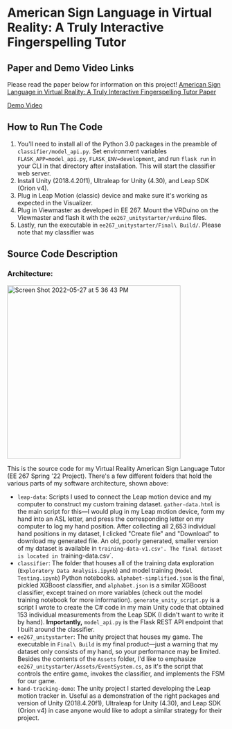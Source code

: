 # American Sign Language in Virtual Reality: A Truly Interactive Fingerspelling Tutor
## Paper and Demo Video Links
Please read the paper below for information on this project!
[American Sign Language in Virtual Reality: A Truly Interactive Fingerspelling Tutor Paper](https://drive.google.com/file/d/1e00aHNuIpNkz2uvqOJvF6EL0_4jxz7lj/view?usp=sharing)

[Demo Video](https://drive.google.com/file/d/13ErgM_1xgqus3dsyA19Skj1vfJiY6FA5/view?usp=sharing)

## How to Run The Code
1. You'll need to install all of the Python 3.0 packages in the preamble of `classifier/model_api.py`. Set environment variables `FLASK_APP=model_api.py`, `FLASK_ENV=development`, and run `flask run` in your CLI in that directory after installation. This will start the classifier web server.
2. Install Unity (2018.4.20f1), Ultraleap for Unity (4.30), and Leap SDK (Orion v4).
3. Plug in Leap Motion (classic) device and make sure it's working as expected in the Visualizer.
4. Plug in Viewmaster as developed in EE 267. Mount the VRDuino on the Viewmaster and flash it with the `ee267_unitystarter/vrduino` files.
5. Lastly, run the executable in `ee267_unitystarter/Final\ Build/`. Please note that my classifier was

## Source Code Description
### Architecture:
<img width="400" alt="Screen Shot 2022-05-27 at 5 36 43 PM" src="https://user-images.githubusercontent.com/22281891/170802795-9448e43f-be98-4bf5-91a4-13d620303104.png">

This is the source code for my Virtual Reality American Sign Language Tutor (EE 267 Spring '22 Project). There's a few different folders that hold the various parts of my software architecture, shown above:
- `leap-data`: Scripts I used to connect the Leap motion device and my computer to construct my custom training dataset. `gather-data.html` is the main script for this—I would plug in my Leap motion device, form my hand into an ASL letter, and press the corresponding letter on my computer to log my hand position. After collecting all 2,653 individual hand positions in my dataset, I clicked "Create file" and "Download" to download my generated file. An old, poorly generated, smaller version of my dataset is available in `training-data-v1.csv'. The final dataset is located in `training-data.csv`.
- `classifier`: The folder that houses all of the training data exploration (`Exploratory Data Analysis.ipynb`) and model training (`Model Testing.ipynb`)  Python notebooks. `alphabet-simplified.json` is the final, pickled XGBoost classifier, and `alphabet.json` is a similar XGBoost classifier, except trained on more variables (check out the model training notebook for more information). `generate_unity_script.py` is a script I wrote to create the C# code in my main Unity code that obtained 153 individual measurements from the Leap SDK (I didn't want to write it by hand). **Importantly,** `model_api.py` is the Flask REST API endpoint that I built around the classifier. 
- `ee267_unitystarter`: The unity project that houses my game. The executable in `Final\ Build` is my final product—just a warning that my dataset only consists of my hand, so your performance may be limited. Besides the contents of the `Assets` folder, I'd like to emphasize `ee267_unitystarter/Assets/EventSystem.cs`, as it's the script that controls the entire game, invokes the classifier, and implements the FSM for our game.
- `hand-tracking-demo`: The unity project I started developing the Leap motion tracker in. Useful as a demonstration of the right packages and version of Unity (2018.4.20f1), Ultraleap for Unity (4.30), and Leap SDK (Orion v4) in case anyone would like to adopt a similar strategy for their project.
